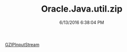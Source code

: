 ﻿---
title: Oracle.Java.util.zip
date: 6/13/2016 6:38:04 PM
---

[GZIPInputStream](T-Oracle.Java.util.zip.GZIPInputStream.html)
